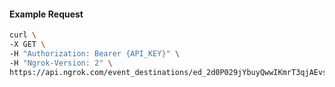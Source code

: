 <!-- Code generated for API Clients. DO NOT EDIT. -->

#### Example Request

```bash
curl \
-X GET \
-H "Authorization: Bearer {API_KEY}" \
-H "Ngrok-Version: 2" \
https://api.ngrok.com/event_destinations/ed_2d0P029jYbuyQwwIKmrT3qjAEvs
```
